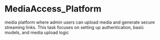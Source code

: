 # MediaAccess_Platform
media platform where admin users can upload media and generate secure streaming links. This task focuses on setting up authentication, basic models, and media upload logic
